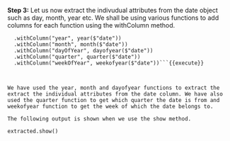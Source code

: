 
**Step 3:** Let us now extract the indivudual attributes from the date object such as day, month, year etc. We shall be using various functions to add columns for each function using the withColumn method.

```val extracted = casted
  .withColumn("year", year($"date"))
  .withColumn("month", month($"date"))
  .withColumn("dayOfYear", dayofyear($"date"))
  .withColumn("quarter", quarter($"date"))
  .withColumn("weekOfYear", weekofyear($"date"))```{{execute}} 

 

We have used the year, month and dayofyear functions to extract the extract the individual attributes from the date column. We have also used the quarter function to get which quarter the date is from and weekofyear function to get the week of which the date belongs to.

The following output is shown when we use the show method.

extracted.show()

 
